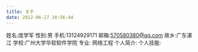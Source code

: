 ```yaml
---
title: 关于
date: 2022-06-27 10:56:44
---
```

姓名:庞学军
性别:男
手机:13124929171
邮箱:570580380@qq.com
故乡:广东湛江
学校:广州大学华软软件学院
专业: 网络工程
个人简介:
个人技能: